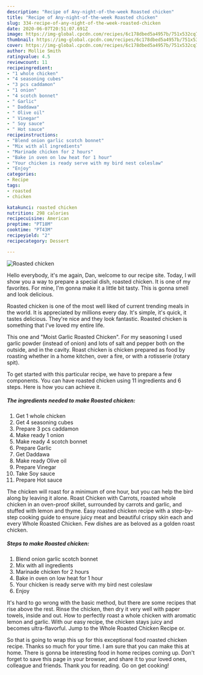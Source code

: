 ```yaml
---
description: "Recipe of Any-night-of-the-week Roasted chicken"
title: "Recipe of Any-night-of-the-week Roasted chicken"
slug: 334-recipe-of-any-night-of-the-week-roasted-chicken
date: 2020-06-07T20:51:07.691Z
image: https://img-global.cpcdn.com/recipes/6c178dbed5a4957b/751x532cq70/roasted-chicken-recipe-main-photo.jpg
thumbnail: https://img-global.cpcdn.com/recipes/6c178dbed5a4957b/751x532cq70/roasted-chicken-recipe-main-photo.jpg
cover: https://img-global.cpcdn.com/recipes/6c178dbed5a4957b/751x532cq70/roasted-chicken-recipe-main-photo.jpg
author: Mollie Smith
ratingvalue: 4.5
reviewcount: 11
recipeingredient:
- "1 whole chicken"
- "4 seasoning cubes"
- "3 pcs caddamon"
- "1 onion"
- "4 scotch bonnet"
- " Garlic"
- " Daddawa"
- " Olive oil"
- " Vinegar"
- " Soy sauce"
- " Hot sauce"
recipeinstructions:
- "Blend onion garlic scotch bonnet"
- "Mix with all ingredients"
- "Marinade chicken for 2 hours"
- "Bake in oven on low heat for 1 hour"
- "Your chicken is ready serve with my bird nest coleslaw"
- "Enjoy"
categories:
- Recipe
tags:
- roasted
- chicken

katakunci: roasted chicken 
nutrition: 298 calories
recipecuisine: American
preptime: "PT18M"
cooktime: "PT43M"
recipeyield: "2"
recipecategory: Dessert

---
```



![Roasted chicken](https://img-global.cpcdn.com/recipes/6c178dbed5a4957b/751x532cq70/roasted-chicken-recipe-main-photo.jpg)

Hello everybody, it's me again, Dan, welcome to our recipe site. Today, I will show you a way to prepare a special dish, roasted chicken. It is one of my favorites. For mine, I'm gonna make it a little bit tasty. This is gonna smell and look delicious.

Roasted chicken is one of the most well liked of current trending meals in the world. It is appreciated by millions every day. It's simple, it's quick, it tastes delicious. They're nice and they look fantastic. Roasted chicken is something that I've loved my entire life.

This one and &#34;Moist Garlic Roasted Chicken&#34;. For my seasoning I used garlic powder (instead of onion) and lots of salt and pepper both on the outside, and in the cavity. Roast chicken is chicken prepared as food by roasting whether in a home kitchen, over a fire, or with a rotisserie (rotary spit).


To get started with this particular recipe, we have to prepare a few components. You can have roasted chicken using 11 ingredients and 6 steps. Here is how you can achieve it.

<!--inarticleads1-->

##### The ingredients needed to make Roasted chicken:

1. Get 1 whole chicken
1. Get 4 seasoning cubes
1. Prepare 3 pcs caddamon
1. Make ready 1 onion
1. Make ready 4 scotch bonnet
1. Prepare  Garlic
1. Get  Daddawa
1. Make ready  Olive oil
1. Prepare  Vinegar
1. Take  Soy sauce
1. Prepare  Hot sauce


The chicken will roast for a minimum of one hour, but you can help the bird along by leaving it alone. Roast Chicken with Carrots, roasted whole chicken in an oven-proof skillet, surrounded by carrots and garlic, and stuffed with lemon and thyme. Easy roasted chicken recipe with a step-by-step cooking guide to ensure juicy meat and beautiful crispy skin each and every Whole Roasted Chicken. Few dishes are as beloved as a golden roast chicken. 

<!--inarticleads2-->

##### Steps to make Roasted chicken:

1. Blend onion garlic scotch bonnet
1. Mix with all ingredients
1. Marinade chicken for 2 hours
1. Bake in oven on low heat for 1 hour
1. Your chicken is ready serve with my bird nest coleslaw
1. Enjoy


It&#39;s hard to go wrong with the basic method, but there are some recipes that rise above the rest. Rinse the chicken, then dry it very well with paper towels, inside and out. How to perfectly roast a whole chicken with aromatic lemon and garlic. With our easy recipe, the chicken stays juicy and becomes ultra-flavorful. Jump to the Whole Roasted Chicken Recipe or. 

So that is going to wrap this up for this exceptional food roasted chicken recipe. Thanks so much for your time. I am sure that you can make this at home. There is gonna be interesting food in home recipes coming up. Don't forget to save this page in your browser, and share it to your loved ones, colleague and friends. Thank you for reading. Go on get cooking!
